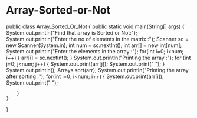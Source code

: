 # Array-Sorted-or-Not
 public class Array_Sorted_Or_Not {
        public static void main(String[] args)
        {
            System.out.println("Find that array is Sorted or Not:");
            System.out.println("Enter the no of elements in the matrix :");
            Scanner sc = new Scanner(System.in);
            int num = sc.nextInt();
            int arr[] = new int[num];
            System.out.println("Enter the elements in the array :");
            for(int i=0; i<num; i++)
            {
                arr[i] = sc.nextInt();
            }
            System.out.println("Printing the array :");
            for (int j=0; j<num; j++)
            {
                System.out.print(arr[j]);
                System.out.print(" ");
            }
            System.out.println();
            Arrays.sort(arr);
            System.out.println("Printing the array after sorting :");
            for(int i=0; i<num; i++)
            {
                System.out.print(arr[i]);
                System.out.print(" ");

        }
    }

}
